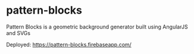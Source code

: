 # pattern-blocks
Pattern Blocks is a geometric background generator built using AngularJS and SVGs

Deployed:
https://pattern-blocks.firebaseapp.com/

